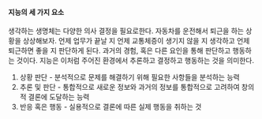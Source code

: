 #### 지능의 세 가지 요소
생각하는 생명체는 다양한 의사 결정을 필요로한다. 자동차를 운전해서 퇴근을 하는 상황을 상상해보자.
언제 업무가 끝날 지 언제 교통체증이 생기지 않을 지 생각하고 언제 퇴근하면 좋을 지 판단하게 된다. 과거의 경험, 혹은 다른 요인을 통해 판단하고 행동하는 것이다. 지능은 이처럼 주어진 환경에서 추론하고 결정하고 행동하는 것을 의미한다.

1. 상황 판단 - 분석적으로 문제를 해결하기 위해 필요한 사항들을 분석하는 능력
2. 추론 및 판단 - 통합적으로 새로운 정보와 과거의 정보를 통합적으로 고려하여 창의적 결론에 도달하는 능력
3. 반응 혹은 행동 - 실용적으로 결론에 따른 실제 행동을 취하는 것